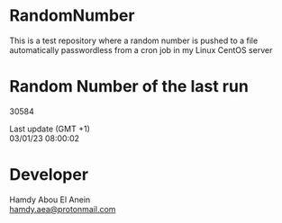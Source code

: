 # RandomNumber    
This is a test repository where a random number is pushed to a file automatically passwordless from a cron job in my Linux CentOS server    
# Random Number of the last run   
30584
      
Last update (GMT +1)    
03/01/23 08:00:02
# Developer    
Hamdy Abou El Anein   
hamdy.aea@protonmail.com
